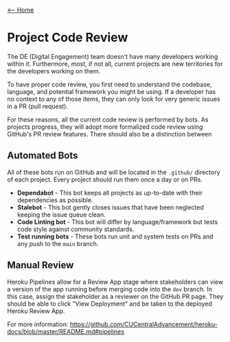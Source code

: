 [<-- Home](/readme.md)

# Project Code Review

The DE (Digital Engagement) team doesn't have many developers working within it. Furthermore, most,
if not all, current projects are new territories for the developers working on them.

To have proper code review, you first need to understand the codebase, language, and potential
framework you might be using. If a developer has no context to any of those items, they can only
look for very generic issues in a PR (pull request).

For these reasons, all the current code review is performed by bots. As projects progress, they will
adopt more formalized code review using GitHub's PR review features. There should also be a
distinction between

## Automated Bots

All of these bots run on GitHub and will be located in the `.github/` directory of each project.
Every project should run them once a day or on PRs.

- **Dependabot** - This bot keeps all projects as up-to-date with their dependencies as possible.
- **Stalebot** - This bot gently closes issues that have been neglected keeping the issue queue
  clean.
- **Code Linting bot** - This bot will differ by language/framework but tests code style against
  community standards.
- **Test running bots** - These bots run unit and system tests on PRs and any push to the `main`
  branch.

## Manual Review

Heroku Pipelines allow for a Review App stage where stakeholders can view a version of the app
running before merging code into the `dev` branch. In this case, assign the stakeholder as a
reviewer on the GitHub PR page. They should be able to click "View Deployment" and be taken to the
deployed Heroku Review App.

For more information:
https://github.com/CUCentralAdvancement/heroku-docs/blob/master/README.md#pipelines
